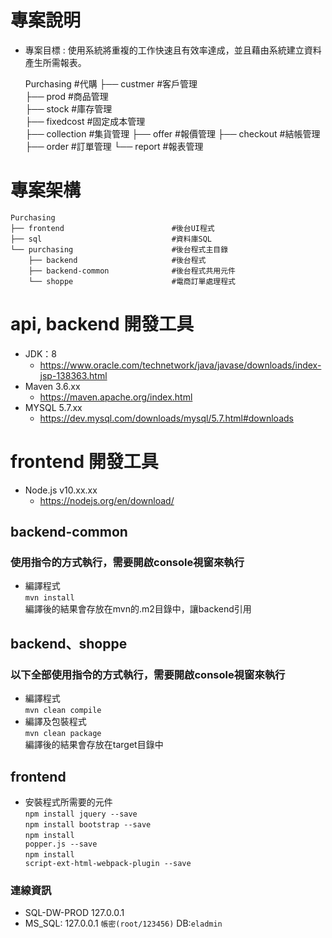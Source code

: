 # 專案說明
* 專案目標 : 使用系統將重複的工作快速且有效率達成，並且藉由系統建立資料產生所需報表。


    Purchasing							#代購
    ├── custmer 						#客戶管理                        
	├── prod 							#商品管理                        
	├── stock 							#庫存管理                        
	├── fixedcost 						#固定成本管理                    
    ├── collection 						#集貨管理
    ├── offer							#報價管理
    ├──	checkout						#結帳管理
    ├──	order							#訂單管理
    └── report							#報表管理                      

# 專案架構
    Purchasing
    ├── frontend                        #後台UI程式
    ├── sql                             #資料庫SQL
    └── purchasing                      #後台程式主目錄
        ├── backend                     #後台程式
        ├── backend-common              #後台程式共用元件
        └── shoppe                      #電商訂單處理程式

# api, backend 開發工具
* JDK：8
	* <https://www.oracle.com/technetwork/java/javase/downloads/index-jsp-138363.html>
* Maven 3.6.xx
	* <https://maven.apache.org/index.html>
* MYSQL 5.7.xx
	* <https://dev.mysql.com/downloads/mysql/5.7.html#downloads> 

# frontend 開發工具
* Node.js v10.xx.xx
	* <https://nodejs.org/en/download/> 
	
## backend-common
### 使用指令的方式執行，需要開啟console視窗來執行
* 編譯程式<br>
<code>mvn install</code>
<br>編譯後的結果會存放在mvn的.m2目錄中，讓backend引用

## backend、shoppe
### 以下全部使用指令的方式執行，需要開啟console視窗來執行
* 編譯程式<br>
<code>mvn clean compile</code>
* 編譯及包裝程式<br>
<code>mvn clean package</code>
<br>編譯後的結果會存放在target目錄中

## frontend
* 安裝程式所需要的元件<br>
<code>npm install jquery --save</code><br>
<code>npm install bootstrap --save</code><br>
<code>npm install popper.js --save</code><br>
<code>npm install script-ext-html-webpack-plugin --save</code>

### 連線資訊
* SQL-DW-PROD 127.0.0.1
* MS_SQL: 127.0.0.1 `帳密(root/123456)` DB:`eladmin`
				
